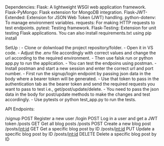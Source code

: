 Dependencies:
    Flask: A lightweight WSGI web application framework.
    Flask-PyMongo: Flask extension for MongoDB integration.
    Flask-JWT-Extended: Extension for JSON Web Token (JWT) handling.
    python-dotenv: To manage environment variables.
    requests: For making HTTP requests to test endpoints.
    pytest: Testing framework.
    Flask-Testing: Extension for unit testing Flask applications.
    You can also install requirements.txt using pip install

SetUp :
    - Clone or dolwnload the project repository/folder.
    - Open it in VS code.
    - Adjust the .env file accordingly with correct values and change the url according to the required environment.
    - Then use falsk run or python app.py to run the application.
    - You can test the endpoins using postman.
    - Install postman and start a new session and enter the correct url and port number.
    - First run the signup/login endpoint by passing json data in the body where a bearer  token will be generated.
    - Use that token to pass in the authentication tab as the bearer token and send the required requests you want to pass to test i.e., get/post/update/delete.
    - You need to pass the json data in the body for post/update methods to make the changes and test accordingly. 
    - Use pytests or python test_app.py to run the tests.

API Endpoints:

/signup	        POST	Register a new user
/login	        POST	Log in a user and get a JWT token
/posts	        GET	    Get all blog posts
/posts	        POST	Create a new blog post
/posts/<int:id>	GET	    Get a specific blog post by ID
/posts/<int:id>	PUT	    Update a specific blog post by ID
/posts/<int:id>	DELETE	Delete a specific blog post by ID